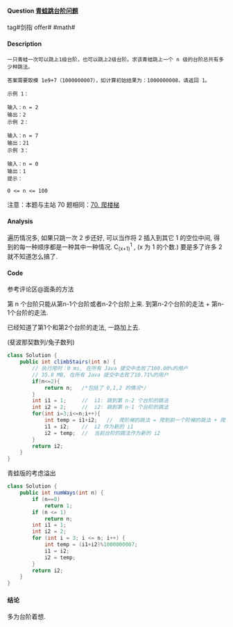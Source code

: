 #### Question [青蛙跳台阶问题](https://leetcode-cn.com/problems/qing-wa-tiao-tai-jie-wen-ti-lcof/)

tag#剑指 offer# #math#



#### Description

```
一只青蛙一次可以跳上1级台阶，也可以跳上2级台阶。求该青蛙跳上一个 n 级的台阶总共有多少种跳法。

答案需要取模 1e9+7（1000000007），如计算初始结果为：1000000008，请返回 1。

示例 1：

输入：n = 2
输出：2
示例 2：

输入：n = 7
输出：21
示例 3：

输入：n = 0
输出：1
提示：

0 <= n <= 100

```

注意：本题与主站 70 题相同：[70. 爬楼梯](https://leetcode-cn.com/problems/climbing-stairs/)

#### Analysis

遍历情况多, 如果只跳一次 2 步还好, 可以当作将 2 插入到其它 1 的空位中间, 得到的每一种顺序都是一种其中一种情况. C<sub>(x+1)</sub><sup>1</sup> , (x 为 1 的个数.) 要是多了许多 2 就不知道怎么搞了.



#### Code

参考评论区@面条的方法

第 n 个台阶只能从第n-1个台阶或者n-2个台阶上来. 到第n-2个台阶的走法 + 第n-1个台阶的走法.

已经知道了第1个和第2个台阶的走法, 一路加上去.

(斐波那契数列/兔子数列)

```java
class Solution {        
    public int climbStairs(int n) {
        // 执行用时：0 ms, 在所有 Java 提交中击败了100.00%的用户
        // 35.8 MB, 在所有 Java 提交中击败了10.71%的用户
        if(n<=2){
            return n;   /*包括了 0,1,2 的情况*/
        }
        int i1 = 1;     //  i1: 跳到第 n-2 个台阶的跳法
        int i2 = 2;     //  i2: 跳到第 n-1 个台阶的跳法
        for(int i=3;i<=n;i++){
            int temp = i1+i2;   //  爬阶梯的跳法 = 爬到前一个阶梯的跳法 + 爬到前两个阶梯的跳法之和
            i1 = i2;    //  i2 作为新的 i1
            i2 = temp;  //  当前台阶的跳法作为新的 i2
        }
        return i2;
    }
}
```



青蛙版的考虑溢出

```java
class Solution {
    public int numWays(int n) {
        if (n==0)     
            return 1;
        if (n <= 1)
            return n;
        int i1 = 1;
        int i2 = 2;
        for (int i = 3; i <= n; i++) {
            int temp = (i1+i2)%1000000007;
            i1 = i2;
            i2 = temp;
        }
        return i2;
    }
}
```



#### 结论

多为台阶着想.

